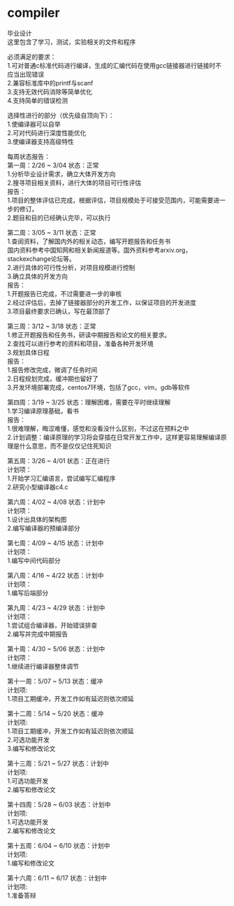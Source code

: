 # compiler   
毕业设计   
这里包含了学习，测试，实验相关的文件和程序   
   
必须满足的要求：     
1.可对普通c标准代码进行编译，生成的汇编代码在使用gcc链接器进行链接时不应当出现错误   
2.兼容标准库中的printf与scanf   
3.支持无效代码消除等简单优化   
4.支持简单的错误检测   
   
选择性进行的部分（优先级自顶向下）：     
1.使编译器可以自举   
2.可对代码进行深度性能优化   
3.使编译器支持高级特性   
   
每周状态报告：     
第一周：2/26 ~ 3/04 状态：正常     
1.分析毕业设计需求，确立大体开发方向   
2.搜寻项目相关资料，进行大体的项目可行性评估   
报告：  
1.项目的整体评估已完成，根据评估，项目规模处于可接受范围内，可能需要进一步的修订。  
2.题目和目的已经确认完毕，可以执行  
   
第二周：3/05 ~ 3/11 状态：正常     
1.查阅资料，了解国内外的相关动态，编写开题报告和任务书   
国内资料参考中国知网和相关新闻报道等。国外资料参考arxiv.org，stackexchange论坛等。   
2.进行具体的可行性分析，对项目规模进行控制   
3.确立具体的开发方向   
报告：  
1.开题报告已完成，不过需要进一步的审核  
2.经过评估后，去掉了链接器部分的开发工作，以保证项目的开发进度  
3.项目最终要求已确认，写在最顶部了  

第三周：3/12 ~ 3/18 状态：正常     
1.修正开题报告和任务书，研读中期报告和论文的相关要求。   
2.查找可以进行参考的资料和项目，准备各种开发环境   
3.规划具体日程   
报告：  
1.报告修改完成，微调了任务时间  
2.日程规划完成，缓冲期也留好了  
3.开发环境部署完成，centos7环境，包括了gcc，vim，gdb等软件  
   
第四周：3/19 ~ 3/25 状态：理解困难，需要在平时继续理解     
1.学习编译原理基础，看书   
报告：  
1.很难理解，晦涩难懂，感觉和没看没什么区别，不过这在预料之中  
2.计划调整：编译原理的学习将会穿插在日常开发工作中，这样更容易理解编译原理是什么意思，而不是仅仅记住死知识  
   
第五周：3/26 ~ 4/01 状态：正在进行     
计划项：   
1.开始学习汇编语言，尝试编写汇编程序   
2.研究小型编译器c4.c   
   
第六周：4/02 ~ 4/08 状态：计划中     
计划项：   
1.设计出具体的架构图   
2.编写编译器的预编译部分   
   
第七周：4/09 ~ 4/15 状态：计划中     
计划项：   
1.编写中间代码部分   
   
第八周：4/16 ~ 4/22 状态：计划中     
计划项：   
1.编写后端部分   
   
第九周：4/23 ~ 4/29 状态：计划中     
计划项：   
1.尝试组合编译器，开始错误排查   
2.编写并完成中期报告   
   
第十周：4/30 ~ 5/06 状态：计划中     
计划项：   
1.继续进行编译器整体调节   
   
第十一周：5/07 ~ 5/13 状态：缓冲     
计划项:   
1.项目工期缓冲，开发工作如有延迟则依次顺延   
   
第十二周：5/14 ~ 5/20 状态：缓冲     
计划项:   
1.项目工期缓冲，开发工作如有延迟则依次顺延   
2.可选功能开发   
3.编写和修改论文   
   
第十三周：5/21 ~ 5/27 状态：计划中     
计划项:   
1.可选功能开发   
2.编写和修改论文   
   
第十四周：5/28 ~ 6/03 状态：计划中     
计划项:   
1.可选功能开发   
2.编写和修改论文   
   
第十五周：6/04 ~ 6/10 状态：计划中     
计划项:   
1.编写和修改论文   
   
第十六周：6/11 ~ 6/17 状态：计划中     
计划项:   
1.准备答辩   
   
